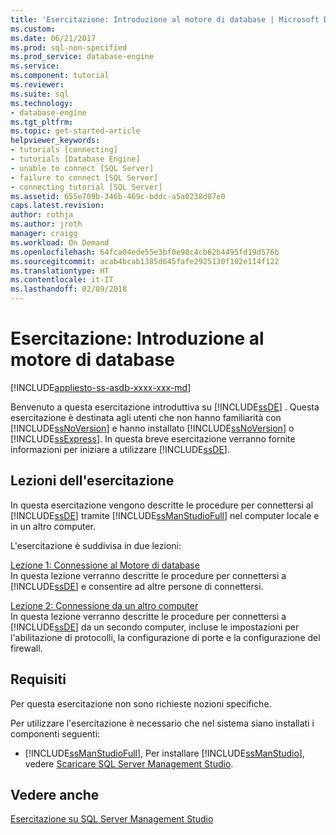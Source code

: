 ```yaml
---
title: 'Esercitazione: Introduzione al motore di database | Microsoft Docs'
ms.custom: 
ms.date: 06/21/2017
ms.prod: sql-non-specified
ms.prod_service: database-engine
ms.service: 
ms.component: tutorial
ms.reviewer: 
ms.suite: sql
ms.technology:
- database-engine
ms.tgt_pltfrm: 
ms.topic: get-started-article
helpviewer_keywords:
- tutorials [connecting]
- tutorials [Database Engine]
- unable to connect [SQL Server]
- failure to connect [SQL Server]
- connecting tutorial [SQL Server]
ms.assetid: 655e709b-346b-469c-bddc-a5a0238d07e0
caps.latest.revision: 
author: rothja
ms.author: jroth
manager: craigg
ms.workload: On Demand
ms.openlocfilehash: 64fca04ede55e3bf0e98c4cb62b4495fd19d576b
ms.sourcegitcommit: acab4bcab1385d645fafe2925130f102e114f122
ms.translationtype: HT
ms.contentlocale: it-IT
ms.lasthandoff: 02/09/2018
---
```

# <a name="tutorial-getting-started-with-the-database-engine"></a>Esercitazione: Introduzione al motore di database
[!INCLUDE[appliesto-ss-asdb-xxxx-xxx-md](../includes/appliesto-ss-asdb-xxxx-xxx-md.md)]

Benvenuto a questa esercitazione introduttiva su [!INCLUDE[ssDE](../includes/ssde-md.md)] . Questa esercitazione è destinata agli utenti che non hanno familiarità con [!INCLUDE[ssNoVersion](../includes/ssnoversion-md.md)] e hanno installato [!INCLUDE[ssNoVersion](../includes/ssnoversion-md.md)] o [!INCLUDE[ssExpress](../includes/ssexpress-md.md)]. In questa breve esercitazione verranno fornite informazioni per iniziare a utilizzare [!INCLUDE[ssDE](../includes/ssde-md.md)].  
  
## <a name="what-you-will-learn"></a>Lezioni dell'esercitazione  
In questa esercitazione vengono descritte le procedure per connettersi al [!INCLUDE[ssDE](../includes/ssde-md.md)] tramite [!INCLUDE[ssManStudioFull](../includes/ssmanstudiofull-md.md)] nel computer locale e in un altro computer.  
  
L'esercitazione è suddivisa in due lezioni:  
  
[Lezione 1: Connessione al Motore di database](../relational-databases/lesson-1-connecting-to-the-database-engine.md)  
In questa lezione verranno descritte le procedure per connettersi a [!INCLUDE[ssDE](../includes/ssde-md.md)] e consentire ad altre persone di connettersi.  
  
[Lezione 2: Connessione da un altro computer](../relational-databases/lesson-2-connecting-from-another-computer.md)  
In questa lezione verranno descritte le procedure per connettersi a [!INCLUDE[ssDE](../includes/ssde-md.md)] da un secondo computer, incluse le impostazioni per l'abilitazione di protocolli, la configurazione di porte e la configurazione del firewall.  
  
## <a name="requirements"></a>Requisiti  
Per questa esercitazione non sono richieste nozioni specifiche.  
  
Per utilizzare l'esercitazione è necessario che nel sistema siano installati i componenti seguenti:  
  
-   [!INCLUDE[ssManStudioFull](../includes/ssmanstudiofull-md.md)], Per installare [!INCLUDE[ssManStudio](../includes/ssmanstudio-md.md)], vedere [Scaricare SQL Server Management Studio](../ssms/download-sql-server-management-studio-ssms.md).  
  
## <a name="see-also"></a>Vedere anche  
[Esercitazione su SQL Server Management Studio](../ssms/tutorials/tutorial-sql-server-management-studio.md)  
  
  
  

